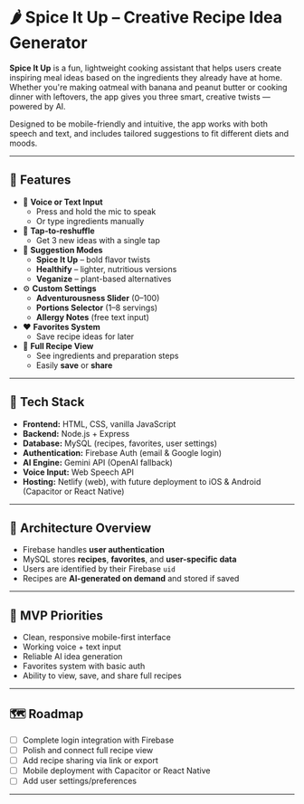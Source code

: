 # 🌶️ Spice It Up – Creative Recipe Idea Generator

**Spice It Up** is a fun, lightweight cooking assistant that helps users create inspiring meal ideas based on the ingredients they already have at home. Whether you're making oatmeal with banana and peanut butter or cooking dinner with leftovers, the app gives you three smart, creative twists — powered by AI.

Designed to be mobile-friendly and intuitive, the app works with both speech and text, and includes tailored suggestions to fit different diets and moods.

---

## 🚀 Features

- 🎤 **Voice or Text Input**  
  - Press and hold the mic to speak  
  - Or type ingredients manually  
- 🔁 **Tap-to-reshuffle**  
  - Get 3 new ideas with a single tap  
- 🌱 **Suggestion Modes**  
  - **Spice It Up** – bold flavor twists  
  - **Healthify** – lighter, nutritious versions  
  - **Veganize** – plant-based alternatives  
- ⚙️ **Custom Settings**  
  - **Adventurousness Slider** (0–100)  
  - **Portions Selector** (1–8 servings)  
  - **Allergy Notes** (free text input)  
- ❤️ **Favorites System**  
  - Save recipe ideas for later
- 📖 **Full Recipe View**  
  - See ingredients and preparation steps  
  - Easily **save** or **share**

---

## 🧰 Tech Stack

- **Frontend:** HTML, CSS, vanilla JavaScript  
- **Backend:** Node.js + Express  
- **Database:** MySQL (recipes, favorites, user settings)  
- **Authentication:** Firebase Auth (email & Google login)  
- **AI Engine:** Gemini API (OpenAI fallback)  
- **Voice Input:** Web Speech API  
- **Hosting:** Netlify (web), with future deployment to iOS & Android (Capacitor or React Native)

---

## 🧱 Architecture Overview

- Firebase handles **user authentication**
- MySQL stores **recipes**, **favorites**, and **user-specific data**
- Users are identified by their Firebase `uid`
- Recipes are **AI-generated on demand** and stored if saved

---

## 🧪 MVP Priorities

- Clean, responsive mobile-first interface  
- Working voice + text input  
- Reliable AI idea generation  
- Favorites system with basic auth  
- Ability to view, save, and share full recipes

---

## 🗺️ Roadmap

- [ ] Complete login integration with Firebase  
- [ ] Polish and connect full recipe view  
- [ ] Add recipe sharing via link or export  
- [ ] Mobile deployment with Capacitor or React Native  
- [ ] Add user settings/preferences

---

